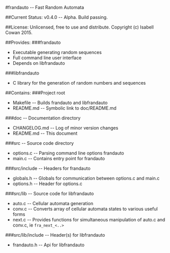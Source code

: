 #frandauto -- Fast Random Automata

##Current Status:
v0.4.0 -- Alpha.
Build passing.

##License:
Unlicensed, free to use and distribute.
Copyright (c) Isabell Cowan 2015.

##Provides:
###frandauto
* Executable generating random sequences
* Full command line user interface
* Depends on libfrandauto

###libfrandauto
* C library for the generation of random numbers and sequences

##Contains:
###Project root
* Makefile -- Builds frandauto and libfrandauto
* README.md -- Symbolic link to doc/README.md

###doc -- Documentation directory
* CHANGELOG.md -- Log of minor version changes
* README.md -- This document

###src -- Source code directory
* options.c -- Parsing command line options frandauto
* main.c -- Contains entry point for frandauto

###src/include -- Headers for frandauto
* globals.h -- Globals for communication between options.c and main.c
* options.h -- Header for options.c

###src/lib -- Source code for libfrandauto
* auto.c -- Cellular automata generation
* conv.c -- Converts array of cellular automata states to various useful forms
* next.c -- Provides functions for simultaneous manipulation of auto.c and conv.c, ie `fra_next_<..>`

###src/lib/include -- Header(s) for libfrandauto
* frandauto.h -- Api for libfrandauto

<!-- vim : set ts=2 sw=2 et syn=markdown : -->
